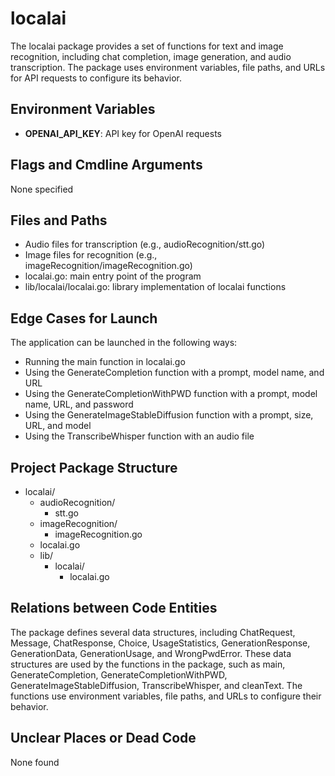 # localai
The localai package provides a set of functions for text and image recognition, including chat completion, image generation, and audio transcription. The package uses environment variables, file paths, and URLs for API requests to configure its behavior.

## Environment Variables
* **OPENAI_API_KEY**: API key for OpenAI requests

## Flags and Cmdline Arguments
None specified

## Files and Paths
* Audio files for transcription (e.g., audioRecognition/stt.go)
* Image files for recognition (e.g., imageRecognition/imageRecognition.go)
* localai.go: main entry point of the program
* lib/localai/localai.go: library implementation of localai functions

## Edge Cases for Launch
The application can be launched in the following ways:
* Running the main function in localai.go
* Using the GenerateCompletion function with a prompt, model name, and URL
* Using the GenerateCompletionWithPWD function with a prompt, model name, URL, and password
* Using the GenerateImageStableDiffusion function with a prompt, size, URL, and model
* Using the TranscribeWhisper function with an audio file

## Project Package Structure
* localai/
	+ audioRecognition/
		- stt.go
	+ imageRecognition/
		- imageRecognition.go
	+ localai.go
	+ lib/
		- localai/
			- localai.go

## Relations between Code Entities
The package defines several data structures, including ChatRequest, Message, ChatResponse, Choice, UsageStatistics, GenerationResponse, GenerationData, GenerationUsage, and WrongPwdError. These data structures are used by the functions in the package, such as main, GenerateCompletion, GenerateCompletionWithPWD, GenerateImageStableDiffusion, TranscribeWhisper, and cleanText. The functions use environment variables, file paths, and URLs to configure their behavior.

## Unclear Places or Dead Code
None found

